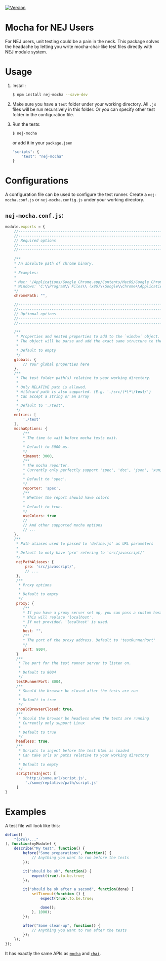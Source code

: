 <p align="left">
    <a target="_blank" href="https://www.npmjs.com/package/nej-mocha">
        <img src="https://img.shields.io/npm/v/nej-mocha.svg" alt="Version">
    </a>
</p>

# Mocha for NEJ Users 

For NEJ users, unit testing could be a pain in the neck. This package solves the headache by letting you write mocha-chai-like test files directly with NEJ module system.

# Usage

1. Install:

    ```bash
    $ npm install nej-mocha --save-dev
    ```

2. Make sure you have a `test` folder under your working directory. All `.js` files will be run recursively in this folder. Or you can specify other test folder in the configuration file.

3. Run the tests:

    ```bash
    $ nej-mocha
    ```

    or add it in your `package.json`

    ```javascript
    "scripts": {
        "test": "nej-mocha"
    }
    ```

# Configurations

A configuration file can be used to configure the test runner. Create a `nej-mocha.conf.js` or `nej-mocha.config.js` under your working directory.

## `nej-mocha.conf.js`:

```javascript 
module.exports = {
    //-----------------------------------------------------------------
    //-----------------------------------------------------------------
    // Required options
    //-----------------------------------------------------------------
    //-----------------------------------------------------------------
    
    /**
    * An absolute path of chrome binary.
    * 
    * Examples:
    * 
    * Mac: '/Applications/Google Chrome.app/Contents/MacOS/Google Chrome'
    * Windows: 'C:\\Program\\ Files\\ (x86)\\Google\\Chrome\\Application\\chrome.exe'
    */
    chromePath: "",

    //-----------------------------------------------------------------
    //-----------------------------------------------------------------
    // Optional options
    //-----------------------------------------------------------------
    //-----------------------------------------------------------------

    /**
     * Properties and nested properties to add to the `window` object. 
     * The object will be parse and add the exact same structure to the `window` object.
     *
     * Default to empty
     */
    globals: {
        // Your global properties here
    },
    /**
     * The test folder path(s) relative to your working directory.
     *
     * Only RELATIVE path is allowed.
     * Wildcard path is also supported. (E.g. './src/\*\*\/test/')
     * Can accept a string or an array
     * 
     * Default to './test'.
     */
    entries: [
        './test'
    ],
    mochaOptions: {
        /**
        * The time to wait before mocha tests exit.
        *
        * Default to 3000 ms.
        */
        timeout: 3000,
        /**
        * The mocha reporter.
        * Currently only perfectly support 'spec', 'doc', 'json', 'xunit', and 'tap'
        *
        * Default to 'spec'.
        */
        reporter: 'spec',
        /**
        * Whether the report should have colors
        *
        * Default to true.
        */
        useColors: true
        // 
        // And other supported mocha options
        // ...
    },
    /**
     * Path aliases used to passed to 'define.js' as URL parameters
     *
     * Default to only have 'pro' refering to 'src/javascript/'
     */
     nejPathAliases: {
         pro: 'src/javascript/',
         // ...
     },
     /**
      * Proxy options
      *
      * Default to empty
      */
     proxy: {
        /**
        * If you have a proxy server set up, you can pass a custom host name.
        * This will replace 'localhost'.
        * If not provided. 'localhost' is used.
        */
        host: "",
        /**
        * The port of the proxy address. Default to 'testRunnerPort'
        */
        port: 8004,
     }
     /**
      * The port for the test runner server to listen on.
      *
      * Default to 8004
      */
     testRunnerPort: 8004,
     /**
      * Should the browser be closed after the tests are run
      * 
      * Default to true
      */
     shouldBrowserClosed: true,
     /**
      * Should the browser be headless when the tests are running
      * Currently only support Linux
      * 
      * Default to true
      */
     headless: true,
     /**
      * Scripts to inject before the test html is loaded
      * Can take urls or paths relative to your working directory
      *
      * Default to empty
      */
     scriptsToInject: [
         'http://some.url/script.js',
         './some/replative/path/script.js'
     ]
}
```

# Examples

A test file will look like this:

```javascript
define([
    "{pro}/..."
], function(myModule) {
    describe("My test", function() {
        before("Some preparations", function() {
            // Anything you want to run before the tests
        });

        it("should be ok", function() {
            expect(true).to.be.true;
        });

        it("should be ok after a second", function(done) {
            setTimeout(function () {
                expect(true).to.be.true;

                done();
            }, 1000);
        });

        after("Some clean-up", function() {
            // Anything you want to run after the tests
        });
    });
});
```

It has exactly the same APIs as [`mocha`](https://mochajs.org/) and [`chai`](chaijs.com/).
